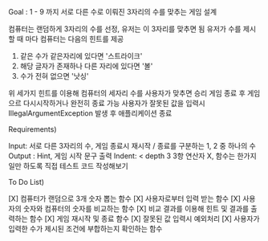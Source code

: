 Goal : 1 - 9 까지 서로 다른 수로 이뤄진 3자리의 수를 맞추는 게임 설계

컴퓨터는 랜덤하게 3자리의 수를 선정, 유저는 이 3자리를 맞추면 됨
유저가 수를 제시할 때 마다 컴퓨터는 다음의 힌트를 제공

1) 같은 수가 같은자리에 있다면 '스트라이크'
2) 해당 글자가 존재하나 다른 자리에 있다면 '볼'
3) 수가 전혀 없으면 '낫싱'

위 세가지 힌트를 이용해 컴퓨터의 세자리 수를 사용자가 맞추면 승리
게임 종료 후 게임으르 다시시작하거나 완전히 종료 가능
사용자가 잘못된 값을 입력시 IllegalArgumentException 발생 후 애플리케이션 종료

Requirements)

Input: 서로 다른 3자리의 수, 게임 종료시 재시작 / 종료를 구분하는 1, 2 중 하나의 수
Output : Hint, 게임 시작 문구 출력
Indent: < depth 3
3항 연산자 X, 함수는 한가지 일만 하도록
직접 테스트 코드 작성해보기

To Do List)

[X] 컴퓨터가 랜덤으로 3개 숫자 뽑는 함수
[X] 사용자로부터 입력 받는 함수
[X] 사용자의 숫자와 컴퓨터의 숫자를 비교하는 함수
[X] 비교 결과를 이용해 힌트 및 결과를 출력하는 함수
[X] 게임 재시작 및 종료 함수
[X] 잘못된 값 입력시 예외처리
[X] 사용자가 입력한 수가 제시된 조건에 부합하는지 확인하는 함수